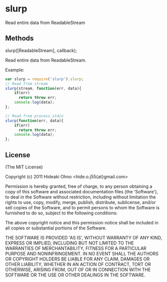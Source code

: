 
# slurp

  Read entire data from ReadableStream

## Methods

slurp(\[ReadableStream\], callback);

Read entire data from ReadableStream.

Example:

```javascript
var slurp = require('slurp').slurp;
// Read from stream
slurp(stream, function(err, data){
	if(err) 
	  return throw err;
	console.log(data);
};

// Read from process.stdin
slurp(function(err, data){
	if(err) 
	  return throw err;
	console.log(data);
};
```

## License 

(The MIT License)

Copyright (c) 2011 Hideaki Ohno &lt;hide.o.j55{at}gmail.com&gt;

Permission is hereby granted, free of charge, to any person obtaining
a copy of this software and associated documentation files (the
'Software'), to deal in the Software without restriction, including
without limitation the rights to use, copy, modify, merge, publish,
distribute, sublicense, and/or sell copies of the Software, and to
permit persons to whom the Software is furnished to do so, subject to
the following conditions:

The above copyright notice and this permission notice shall be
included in all copies or substantial portions of the Software.

THE SOFTWARE IS PROVIDED 'AS IS', WITHOUT WARRANTY OF ANY KIND,
EXPRESS OR IMPLIED, INCLUDING BUT NOT LIMITED TO THE WARRANTIES OF
MERCHANTABILITY, FITNESS FOR A PARTICULAR PURPOSE AND NONINFRINGEMENT.
IN NO EVENT SHALL THE AUTHORS OR COPYRIGHT HOLDERS BE LIABLE FOR ANY
CLAIM, DAMAGES OR OTHER LIABILITY, WHETHER IN AN ACTION OF CONTRACT,
TORT OR OTHERWISE, ARISING FROM, OUT OF OR IN CONNECTION WITH THE
SOFTWARE OR THE USE OR OTHER DEALINGS IN THE SOFTWARE.